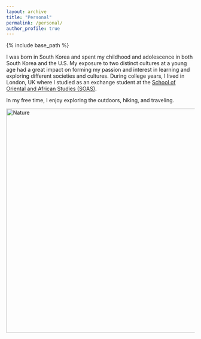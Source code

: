 ```yaml
---
layout: archive
title: "Personal"
permalink: /personal/
author_profile: true
---
```


{% include base_path %}

I was born in South Korea and spent my childhood and adolescence in both South Korea and the U.S. My exposure to two distinct cultures at a young age had a great impact on forming my passion and interest in learning and exploring different societies and cultures. During college years, I lived in London, UK where I studied as an exchange student at the [School of Oriental and African Studies (SOAS)](https://www.soas.ac.uk/). 

In my free time, I enjoy exploring the outdoors, hiking, and traveling.

<a data-flickr-embed="true" data-footer="true" href="https://www.flickr.com/photos/194042153@N07/albums/72157719936428092" title="Nature"><img src="https://live.staticflickr.com/65535/51526400967_af5461e48f_c.jpg" width="800" height="600" alt="Nature"></a>
